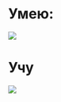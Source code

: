 # Умею:
<p align="left">
  <a href="https://skillicons.dev">
    <img src="https://skillicons.dev/icons?i=js,html,css,react,nodejs,py,express,next,ps,ableton" />
  </a>
</p>

# Учу
<p align="left">
  <a href="https://skillicons.dev">
    <img src="https://skillicons.dev/icons?i=go,graphql,docker,kubernetes,ts" />
  </a>
</p>
